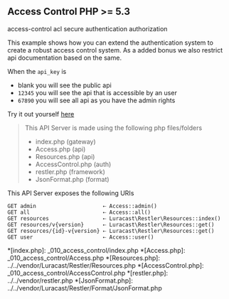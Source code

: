 Access Control <requires>PHP >= 5.3</requires>
--------------
<tag>access-control</tag> <tag>acl</tag> <tag>secure</tag> <tag>authentication</tag> <tag>authorization</tag> 

This example shows how you can extend the authentication system to create
a robust access control system. As a added bonus we also restrict api
documentation based on the same.

When the `api_key` is

- blank you will see the public api
- `12345` you will see the api that is accessible by an user
- `67890` you will see all api as you have the admin rights

Try it out yourself [here](explorer/index.html#!/v1)

> This API Server is made using the following php files/folders
> 
> * index.php      (gateway)
> * Access.php      (api)
> * Resources.php      (api)
> * AccessControl.php      (auth)
> * restler.php      (framework)
> * JsonFormat.php      (format)

This API Server exposes the following URIs

    GET admin                     ⇠ Access::admin()
    GET all                       ⇠ Access::all()
    GET resources                 ⇠ Luracast\Restler\Resources::index()
    GET resources/v{version}      ⇠ Luracast\Restler\Resources::get()
    GET resources/{id}-v{version} ⇠ Luracast\Restler\Resources::get()
    GET user                      ⇠ Access::user()








*[index.php]: _010_access_control/index.php
*[Access.php]: _010_access_control/Access.php
*[Resources.php]: ../../vendor/Luracast/Restler/Resources.php
*[AccessControl.php]: _010_access_control/AccessControl.php
*[restler.php]: ../../vendor/restler.php
*[JsonFormat.php]: ../../vendor/Luracast/Restler/Format/JsonFormat.php

